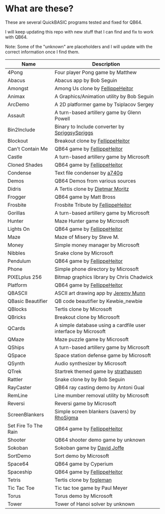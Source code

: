 # What are these?

These are several QuickBASIC programs tested and fixed for QB64.

I will keep updating this repo with new stuff that I can find and fix to work with QB64.

Note: Some of the "unknown" are placeholders and I will update with the correct information once I find them.

| Name | Description |
|------|-------------|
| 4Pong | Four player Pong game by Matthew |
| Abacus | Abacus app by Bob Seguin |
| Amongst | Among Us clone by [FellippeHeitor](https://github.com/FellippeHeitor) |
| Animax |  A Graphics/Animation utility by Bob Seguin |
| ArcDemo | A 2D platformer game by Tsiplacov Sergey |
| Assault | A turn-based artillery game by Glenn Powell |
| Bin2Include | Binary to Include converter by [SpriggsySpriggs](https://github.com/SpriggsySpriggs) |
| Blockout | Breakout clone by [FellippeHeitor](https://github.com/FellippeHeitor) |
| Can't Contain Me | QB64 game by [FellippeHeitor](https://github.com/FellippeHeitor) |
| Castle | A turn-based artillery game by Microsoft |
| Cloned Shades | QB64 game by [FellippeHeitor](https://github.com/FellippeHeitor) |
| Condense | Text file condenser by [a740g](https://github.com/a740g) |
| Demos | QB64 Demos from various sources |
| Didris | A Tertis clone by [Dietmar Moritz](https://github.com/didi-moritz) |
| Frogger | QB64 game by Matt Bross |
| Frosbite | Frosbite Tribute by [FellippeHeitor](https://github.com/FellippeHeitor) |
| Gorillas | A turn-based artillery game by Microsoft |
| Hunter | Maze Hunter game by Microsoft |
| Lights On | QB64 game by [FellippeHeitor](https://github.com/FellippeHeitor) |
| Maze | Maze of Misery by Steve M. |
| Money | Simple money manager by Microsoft |
| Nibbles | Snake clone by Microsoft |
| Pendulum | QB64 game by [FellippeHeitor](https://github.com/FellippeHeitor) |
| Phone | Simple phone directory by Microsoft |
| PIXELplus 256 | Bitmap graphics library by Chris Chadwick |
| Platform | QB64 game by [FellippeHeitor](https://github.com/FellippeHeitor) |
| QBASCII | ASCII art drawing app by [Jeremy Munn](https://github.com/jtmunn) |
| QBasic Beautifier | QB code beautifier by Kewbie_newbie |
| QBlocks | Tertis clone by Microsoft |
| QBricks | Breakout clone by Microsoft |
| QCards | A simple database using a cardfile user interface by Microsoft |
| QMaze | Maze puzzle game by Microsoft |
| QShips | A turn-based artillery game by Microsoft |
| QSpace | Space station defense game by Microsoft |
| QSynth | Audio synthesizer by Microsoft |
| QTrek | Startrek themed game by [strathausen](https://github.com/strathausen) |
| Rattler | Snake clone by by Bob Seguin |
| RayCaster | QB64 ray casting demo by Antoni Gual |
| RemLine | Line mumber removal utility by Microsoft |
| Reversi | Reversi game by Microsoft |
| ScreenBlankers | Simple screen blankers (savers) by [RhoSigma](https://github.com/RhoSigma-QB64) |
| Set Fire To The Rain | QB64 game by [FellippeHeitor](https://github.com/FellippeHeitor) |
| Shooter | QB64 shooter demo game by unknown |
| Sokoban | Sokoban game by [David Joffe](https://github.com/davidjoffe) |
| SortDemo | Sort demo by Microsoft |
| Space64 | QB64 game by Cyperium |
| Spaceship | QB64 game by [FellippeHeitor](https://github.com/FellippeHeitor) |
| Tetris | Tertis clone by [fogleman](https://github.com/fogleman) |
| Tic Tac Toe | Tic tac toe game by Paul Meyer |
| Torus | Torus demo by Microsoft |
| Tower | Tower of Hanoi solver by unknown |
